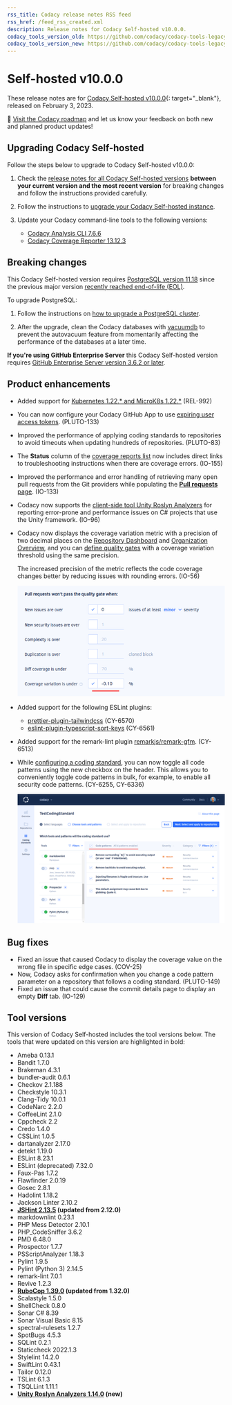 ```yaml
---
rss_title: Codacy release notes RSS feed
rss_href: /feed_rss_created.xml
description: Release notes for Codacy Self-hosted v10.0.0.
codacy_tools_version_old: https://github.com/codacy/codacy-tools-legacy/releases/tag/6.3.0
codacy_tools_version_new: https://github.com/codacy/codacy-tools-legacy/releases/tag/sh-1.1.0
---
```


# Self-hosted v10.0.0

These release notes are for [Codacy Self-hosted v10.0.0](https://github.com/codacy/chart/releases/tag/10.0.0){: target="_blank"}, released on February 3, 2023.

📢 [Visit the Codacy roadmap](https://roadmap.codacy.com) and <span class="skip-vale">let us know</span> your feedback on both new and planned product updates!

## Upgrading Codacy Self-hosted

Follow the steps below to upgrade to Codacy Self-hosted v10.0.0:

1.  Check the [release notes for all Codacy Self-hosted versions](../index.md#self-hosted) **between your current version and the most recent version** for breaking changes and follow the instructions provided <span class="skip-vale">carefully</span>.

1.  Follow the instructions to [upgrade your Codacy Self-hosted instance](https://docs.codacy.com/v10.0/chart/maintenance/upgrade/).

1.  Update your Codacy command-line tools to the following versions:

    -   [Codacy Analysis CLI 7.6.6](https://github.com/codacy/codacy-analysis-cli/releases/tag/7.6.6)
    -   [Codacy Coverage Reporter 13.12.3](https://github.com/codacy/codacy-coverage-reporter/releases/tag/13.12.3)

## Breaking changes

This Codacy Self-hosted version requires [PostgreSQL version 11.18](https://docs.codacy.com/v10.0/chart/requirements/#postgresql-server-setup) since the previous major version [recently reached end-of-life (EOL)](https://www.postgresql.org/support/versioning/).

To upgrade PostgreSQL:

1.  Follow the instructions on [how to upgrade a PostgreSQL cluster](https://www.postgresql.org/docs/11/upgrading.html).

1.  After the upgrade, clean the Codacy databases with [vacuumdb](https://www.postgresql.org/docs/11/app-vacuumdb.html) to prevent the autovacuum feature from momentarily affecting the performance of the databases at a later time.

**If you're using GitHub Enterprise Server** this Codacy Self-hosted version requires [GitHub Enterprise Server version 3.6.2 or later](https://docs.codacy.com/v10.0/faq/general/which-version-control-systems-does-codacy-support/).

## Product enhancements

-   Added support for [Kubernetes 1.22.\* and MicroK8s 1.22.\*](https://docs.codacy.com/v10.0/chart/requirements/#kubernetes-or-microk8s-cluster-setup) (REL-992)
-   You can now configure your Codacy GitHub App to use [expiring user access tokens](https://docs.github.com/en/developers/apps/building-github-apps/refreshing-user-to-server-access-tokens). (PLUTO-133)
-   Improved the performance of applying coding standards to repositories to avoid timeouts when updating hundreds of repositories. (PLUTO-83)
-   The **Status** column of the [coverage reports list](https://docs.codacy.com/v10.0/coverage-reporter/#validating-coverage) now includes direct links to troubleshooting instructions when there are coverage errors. (IO-155)
-   Improved the performance and error handling of retrieving many open pull requests from the Git providers while populating the [**Pull requests** page](https://docs.codacy.com/v10.0/repositories/pull-requests/). (IO-133)
-   Codacy now supports the [client-side tool Unity Roslyn Analyzers](https://docs.codacy.com/v10.0/related-tools/local-analysis/client-side-tools/) for reporting error-prone and performance issues on C# projects that use the Unity framework. (IO-96)
-   Codacy now displays the coverage variation metric with a precision of two decimal places on the [Repository Dashboard](https://docs.codacy.com/v10.0/repositories/repository-dashboard.md) and [Organization Overview](https://docs.codacy.com/v10.0/organizations/organization-overview.md), and you can [define quality gates](https://docs.codacy.com/v10.0/repositories-configure/adjusting-quality-settings.md#gates) with a coverage variation threshold using the same precision.

    The increased precision of the metric reflects the code coverage changes better by reducing issues with rounding errors. (IO-56)

    ![Coverage threshold with two decimal places on the Quality settings page](../images/io-56.png)

-   Added support for the following ESLint plugins:
    -   [<span class="skip-vale">prettier-plugin-tailwindcss</span>](https://www.npmjs.com/package/prettier-plugin-tailwindcss) (CY-6570)
    -   [<span class="skip-vale">eslint-plugin-typescript-sort-keys</span>](https://www.npmjs.com/package/eslint-plugin-typescript-sort-keys) (CY-6561)
-   Added support for the remark-lint plugin [<span class="skip-vale">remarkjs/remark-gfm</span>](https://github.com/remarkjs/remark-gfm). (CY-6513)

-   While [configuring a coding standard](https://docs.codacy.com/v10.0/organizations/using-a-coding-standard.md), you can now toggle all code patterns using the new checkbox on the header. This allows you to conveniently toggle code patterns in bulk, for example, to enable all security code patterns. (CY-6255, CY-6336)

    ![Selecting all code patterns while configuring a coding standard](../images/cy-6336.png)

## Bug fixes

-   Fixed an issue that caused Codacy to display the coverage value on the wrong file in specific edge cases. (COV-25)
-   Now, Codacy asks for confirmation when you change a code pattern parameter on a repository that follows a coding standard. (PLUTO-149)
-   Fixed an issue that could cause the commit details page to display an empty **Diff** tab. (IO-129)

## Tool versions

This version of Codacy Self-hosted includes the tool versions below. The tools that were updated on this version are highlighted in bold:

-   Ameba 0.13.1
-   Bandit 1.7.0
-   Brakeman 4.3.1
-   bundler-audit 0.6.1
-   Checkov 2.1.188
-   Checkstyle 10.3.1
-   Clang-Tidy 10.0.1
-   CodeNarc 2.2.0
-   CoffeeLint 2.1.0
-   Cppcheck 2.2
-   Credo 1.4.0
-   CSSLint 1.0.5
-   dartanalyzer 2.17.0
-   detekt 1.19.0
-   ESLint 8.23.1
-   ESLint (deprecated) 7.32.0
-   Faux-Pas 1.7.2
-   Flawfinder 2.0.19
-   Gosec 2.8.1
-   Hadolint 1.18.2
-   Jackson Linter 2.10.2
-   **[JSHint 2.13.5](https://github.com/jshint/jshint/releases/tag/2.13.5) (updated from 2.12.0)**
-   markdownlint 0.23.1
-   PHP Mess Detector 2.10.1
-   PHP_CodeSniffer 3.6.2
-   PMD 6.48.0
-   Prospector 1.7.7
-   PSScriptAnalyzer 1.18.3
-   Pylint 1.9.5
-   Pylint (Python 3) 2.14.5
-   remark-lint 7.0.1
-   Revive 1.2.3
-   **[RuboCop 1.39.0](https://github.com/rubocop/rubocop/releases/tag/v1.39.0) (updated from 1.32.0)**
-   Scalastyle 1.5.0
-   ShellCheck 0.8.0
-   Sonar C# 8.39
-   Sonar Visual Basic 8.15
-   spectral-rulesets 1.2.7
-   SpotBugs 4.5.3
-   SQLint 0.2.1
-   Staticcheck 2022.1.3
-   Stylelint 14.2.0
-   SwiftLint 0.43.1
-   Tailor 0.12.0
-   TSLint 6.1.3
-   TSQLLint 1.11.1
-   **[Unity Roslyn Analyzers 1.14.0](https://github.com/microsoft/Microsoft.Unity.Analyzers/releases/tag/1.14.0) (new)**
